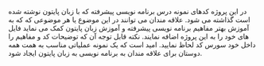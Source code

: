 در این پروژه کدهای نمونه درس برنامه نویسی پیشرفته که با زبان پایتون نوشته شده است گذاشته می شود.
علاقه مندان می توانند در این موضوع یا هر موضوعی که که به آموزش بهتر مفاهیم برنامه نویسی پیشرفته و آموزش زبان پایتون کمک می نماید
فایل های خود را به این پروژه اضافه نمایند. نکته قابل توجه آن که توضیحات کد و مفاهیم را داخل خود سورس کد لحاظ نمایید.
امید است که یک نمونه عملیاتی مناسب به همت همه دوستان برای علاقه مندان به برنامه نویسی به زبان پایتون ایجاد شود.
